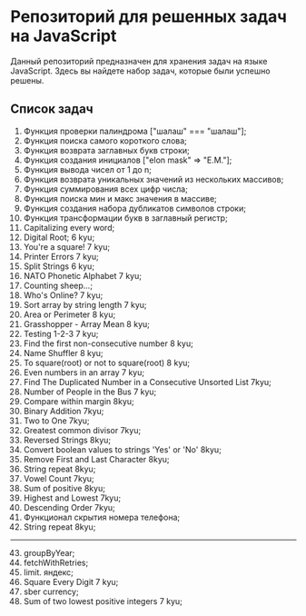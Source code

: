 # Репозиторий для решенных задач на JavaScript

Данный репозиторий предназначен для хранения задач на языке JavaScript. Здесь вы найдете набор задач, которые были успешно решены.

## Список задач

1. Функция проверки палиндрома ["шалаш" === "шалаш"];
2. Функция поиска самого короткого слова;
3. Функция возврата заглавных букв строки;
4. Функция создания инициалов ["elon mask" => "E.M."];
5. Функция вывода чисел от 1 до n;
6. Функция возврата уникальных значений из нескольких массивов;
7. Функция суммирования всех цифр числа;
8. Функция поиска мин и макс значения в массиве;
9. Функция создания набора дубликатов символов строки;
10. Функция трансформации букв в заглавный регистр;
11. Capitalizing every word;
12. Digital Root; 6 kyu;
13. You're a square! 7 kyu;
14. Printer Errors 7 kyu;
15. Split Strings 6 kyu;
16. NATO Phonetic Alphabet 7 kyu;
17. Counting sheep...;
18. Who's Online? 7 kyu;
19. Sort array by string length 7 kyu;
20. Area or Perimeter 8 kyu;
21. Grasshopper - Array Mean 8 kyu;
22. Testing 1-2-3 7 kyu;
23. Find the first non-consecutive number 8 kyu;
24. Name Shuffler 8 kyu;
25. To square(root) or not to square(root) 8 kyu;
26. Even numbers in an array 7 kyu;
27. Find The Duplicated Number in a Consecutive Unsorted List 7kyu;
28. Number of People in the Bus 7 kyu;
29. Compare within margin 8kyu;
30. Binary Addition 7kyu;
31. Two to One 7kyu;
32. Greatest common divisor 7kyu;
33. Reversed Strings 8kyu;
34. Convert boolean values to strings 'Yes' or 'No' 8kyu;
35. Remove First and Last Character 8kyu;
36. String repeat 8kyu;
37. Vowel Count 7kyu;
38. Sum of positive 8kyu;
39. Highest and Lowest 7kyu;
40. Descending Order 7kyu;
41. Функционал скрытия номера телефона;
42. String repeat 8kyu;

---

43. groupByYear;
44. fetchWithRetries;
45. limit. яндекс;
46. Square Every Digit 7 kyu;
47. sber currency;
48. Sum of two lowest positive integers 7 kyu;
